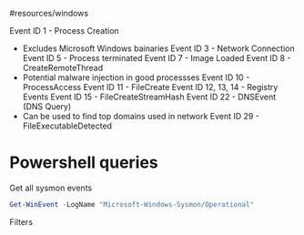 #resources/windows 

Event ID 1 - Process Creation
- Excludes Microsoft Windows bainaries
Event ID 3 - Network Connection 
Event ID 5 - Process terminated
Event ID 7 - Image Loaded
Event ID 8 - CreateRemoteThread
- Potential malware injection in good processses 
Event ID 10 - ProcessAccess 
Event ID 11 - FileCreate
Event ID 12, 13, 14 - Registry Events 
Event ID 15 - FileCreateStreamHash
Event ID 22 - DNSEvent (DNS Query)
- Can be used to find top domains used in network 
Event ID 29 - FileExecutableDetected

# Powershell queries

Get all sysmon events 
```powershell
Get-WinEvent -LogName "Microsoft-Windows-Sysmon/Operational"
```

Filters